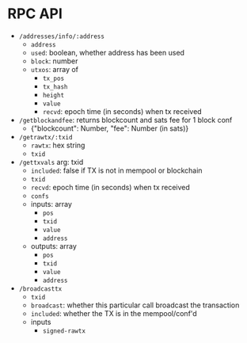 # RPC API

* `/addresses/info/:address`
  - `address`
  - `used`: boolean, whether address has been used
  - `block`: number
  - `utxos`: array of
    - `tx_pos`
    - `tx_hash`
    - `height`
    - `value`
    - `recvd`: epoch time (in seconds) when tx received
* `/getblockandfee`: returns blockcount and sats fee for 1 block conf
  - {"blockcount": Number, "fee": Number (in sats)}
* `/getrawtx/:txid`
  - `rawtx`: hex string
  - `txid`
* `/gettxvals`
  arg: txid
  - `included`: false if TX is not in mempool or blockchain
  - `txid`
  - `recvd`: epoch time (in seconds) when tx received
  - `confs`
  - inputs: array
    - `pos`
    - `txid`
    - `value`
    - `address`
  - outputs: array
    - `pos`
    - `txid`
    - `value`
    - `address`
* `/broadcasttx`
  - `txid`
  - `broadcast`: whether this particular call broadcast the transaction
  - `included`: whether the TX is in the mempool/conf'd
  - inputs
    - `signed-rawtx`
